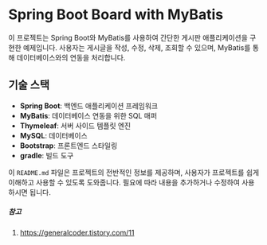 # Spring Boot Board with MyBatis

이 프로젝트는 Spring Boot와 MyBatis를 사용하여 간단한 게시판 애플리케이션을 구현한 예제입니다. 사용자는 게시글을 작성, 수정, 삭제, 조회할 수 있으며, MyBatis를 통해 데이터베이스와의 연동을 처리합니다.

## 기술 스택

- **Spring Boot**: 백엔드 애플리케이션 프레임워크
- **MyBatis**: 데이터베이스 연동을 위한 SQL 매퍼
- **Thymeleaf**: 서버 사이드 템플릿 엔진
- **MySQL**: 데이터베이스
- **Bootstrap**: 프론트엔드 스타일링
- **gradle**: 빌드 도구


이 `README.md` 파일은 프로젝트의 전반적인 정보를 제공하며, 사용자가 프로젝트를 쉽게 이해하고 사용할 수 있도록 도와줍니다. 필요에 따라 내용을 추가하거나 수정하여 사용하시면 됩니다.

##### 참고

1. https://generalcoder.tistory.com/11
